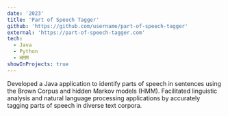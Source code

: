 ```yaml
---
date: '2023'
title: 'Part of Speech Tagger'
github: 'https://github.com/username/part-of-speech-tagger'
external: 'https://part-of-speech-tagger.com'
tech:
  - Java
  - Python
  - HMM
showInProjects: true
---
```


Developed a Java application to identify parts of speech in sentences using the Brown Corpus and hidden Markov models (HMM). Facilitated linguistic analysis and natural language processing applications by accurately tagging parts of speech in diverse text corpora.

